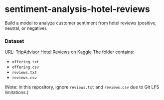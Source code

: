 # sentiment-analysis-hotel-reviews
 Build a model to analyze customer sentiment from hotel reviews (positive, neutral, or negative).


### Dataset 
URL: [TripAdvisor Hotel Reviews on Kaggle](https://www.kaggle.com/datasets/joebeachcapital/hotel-reviews) 
The folder contains:
- `offering.txt`
- `offering.csv`
- `reviews.txt`
- `reviews.csv`

(Note: In this repository, ignore `reviews.txt` and `reviews.csv` due to Git LFS limitations.)